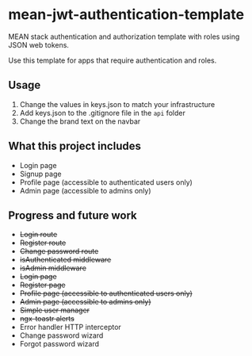 # mean-jwt-authentication-template

MEAN stack authentication and authorization template with roles using JSON web tokens.

Use this template for apps that require authentication and roles.

## Usage

1. Change the values in keys.json to match your infrastructure
2. Add keys.json to the .gitignore file in the `api` folder
3. Change the brand text on the navbar

## What this project includes

* Login page
* Signup page
* Profile page (accessible to authenticated users only)
* Admin page (accessible to admins only)

## Progress and future work

* ~~Login route~~
* ~~Register route~~
* ~~Change password route~~
* ~~isAuthenticated middleware~~
* ~~isAdmin middleware~~
* ~~Login page~~
* ~~Register page~~
* ~~Profile page (accessible to authenticated users only)~~
* ~~Admin page (accessible to admins only)~~
* ~~Simple user manager~~
* ~~ngx-toastr alerts~~
* Error handler HTTP interceptor
* Change password wizard
* Forgot password wizard
